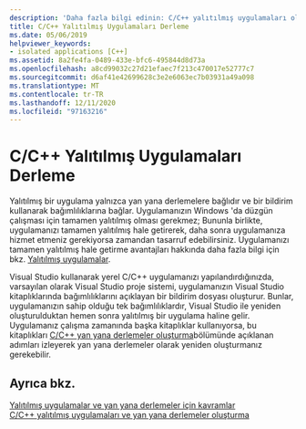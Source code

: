 ```yaml
---
description: 'Daha fazla bilgi edinin: C/C++ yalıtılmış uygulamaları oluşturma'
title: C/C++ Yalıtılmış Uygulamaları Derleme
ms.date: 05/06/2019
helpviewer_keywords:
- isolated applications [C++]
ms.assetid: 8a2fe4fa-0489-433e-bfc6-495844d8d73a
ms.openlocfilehash: a8cd99032c27d21efaec7f213c470017e52777c7
ms.sourcegitcommit: d6af41e42699628c3e2e6063ec7b03931a49a098
ms.translationtype: MT
ms.contentlocale: tr-TR
ms.lasthandoff: 12/11/2020
ms.locfileid: "97163216"
---
```

# <a name="building-cc-isolated-applications"></a>C/C++ Yalıtılmış Uygulamaları Derleme

Yalıtılmış bir uygulama yalnızca yan yana derlemelere bağlıdır ve bir bildirim kullanarak bağımlılıklarına bağlar. Uygulamanızın Windows 'da düzgün çalışması için tamamen yalıtılmış olması gerekmez; Bununla birlikte, uygulamanızı tamamen yalıtılmış hale getirerek, daha sonra uygulamanıza hizmet etmeniz gerekiyorsa zamandan tasarruf edebilirsiniz. Uygulamanızı tamamen yalıtılmış hale getirme avantajları hakkında daha fazla bilgi için bkz. [Yalıtılmış uygulamalar](/windows/win32/SbsCs/isolated-applications).

Visual Studio kullanarak yerel C/C++ uygulamanızı yapılandırdığınızda, varsayılan olarak Visual Studio proje sistemi, uygulamanızın Visual Studio kitaplıklarında bağımlılıklarını açıklayan bir bildirim dosyası oluşturur. Bunlar, uygulamanızın sahip olduğu tek bağımlılıklardır, Visual Studio ile yeniden oluşturulduktan hemen sonra yalıtılmış bir uygulama haline gelir. Uygulamanız çalışma zamanında başka kitaplıklar kullanıyorsa, bu kitaplıkları [C/C++ yan yana derlemeler oluşturma](building-c-cpp-side-by-side-assemblies.md)bölümünde açıklanan adımları izleyerek yan yana derlemeler olarak yeniden oluşturmanız gerekebilir.

## <a name="see-also"></a>Ayrıca bkz.

[Yalıtılmış uygulamalar ve yan yana derlemeler için kavramlar](concepts-of-isolated-applications-and-side-by-side-assemblies.md)<br/>
[C/C++ yalıtılmış uygulamaları ve yan yana derlemeler oluşturma](building-c-cpp-isolated-applications-and-side-by-side-assemblies.md)
